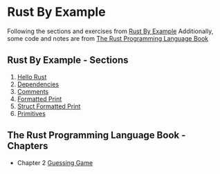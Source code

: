 # Rust By Example

Following the sections and exercises from [Rust By Example](https://doc.rust-lang.org/stable/rust-by-example/)
Additionally, some code and notes are from [The Rust Programming Language Book](https://doc.rust-lang.org/book/)

## Rust By Example - Sections

1. [Hello Rust](hello-rust/src/main.rs)
2. [Dependencies](dependencies/src/main.rs)
3. [Comments](comments/src/main.rs)
4. [Formatted Print](formatted-print/src/main.rs)
5. [Struct Formatted Print](struct-formatted-print/src/main.rs)
6. [Primitives](primitives/src/main.rs)

## The Rust Programming Language Book - Chapters

- Chapter 2 [Guessing Game](guessing-game/src/main.rs)
